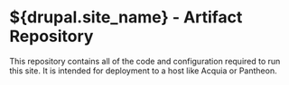# ${drupal.site_name} - Artifact Repository

This repository contains all of the code and configuration required to run this site. It
is intended for deployment to a host like Acquia or Pantheon.
